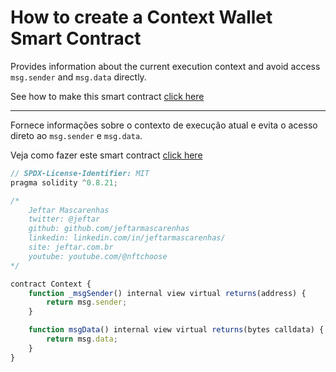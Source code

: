 # How to create a Context Wallet Smart Contract

Provides information about the current execution context and avoid access `msg.sender` and
`msg.data` directly.

See how to make this smart contract [click here](https://www.youtube.com/@nftchoose)

<hr />

Fornece informações sobre o contexto de execução atual e evita o acesso direto ao `msg.sender` e `msg.data`.

Veja como fazer este smart contract [click here](https://www.youtube.com/@nftchoose)

```javascript
// SPDX-License-Identifier: MIT
pragma solidity ^0.8.21;

/*
    Jeftar Mascarenhas
    twitter: @jeftar
    github: github.com/jeftarmascarenhas
    linkedin: linkedin.com/in/jeftarmascarenhas/
    site: jeftar.com.br
    youtube: youtube.com/@nftchoose
*/

contract Context {
    function _msgSender() internal view virtual returns(address) {
        return msg.sender;
    }

    function msgData() internal view virtual returns(bytes calldata) {
        return msg.data;
    }
}
```